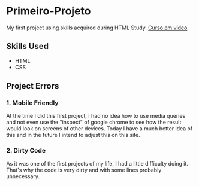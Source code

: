 # Primeiro-Projeto
My first project using skills acquired during HTML Study. [Curso em vídeo](https://www.youtube.com/watch?v=Ejkb_YpuHWs&list=PLHz_AreHm4dkZ9-atkcmcBaMZdmLHft8n).

## Skills Used
* HTML 
* CSS

## Project Errors

### 1. Mobile Friendly
At the time I did this first project, I had no idea how to use media queries and not even use the "inspect" of google chrome to see how the result would look on screens of other devices. Today I have a much better idea of this and in the future I intend to adjust this on this site.

### 2. Dirty Code
As it was one of the first projects of my life, I had a little difficulty doing it. That's why the code is very dirty and with some lines probably unnecessary.

